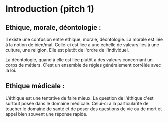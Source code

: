 # Introduction (pitch 1)


## Ethique, morale, déontologie : 

Il existe une confusion entre ethique, morale, déontologie. La morale est liée à la notion de bien/mal. Celle-ci est liée à une échelle de valeurs liés à une culture, une religion. Elle est plutôt de l'ordre de l'individuel. 

La déontologie, quand à elle est liée plutôt à des valeurs concernant un corps de métiers. C'est un ensemble de régles généralement corrélée avec la loi. 

## Ethique médicale :

L'éthique est une tentative de faire mieux. La question de l'éthique c'est surtout posée dans le domaine médicale. Celui-ci a la particularité de toucher le domaine de santé et de poser des questions de vie ou de mort et appel bien souvent une réponse rapide. 









